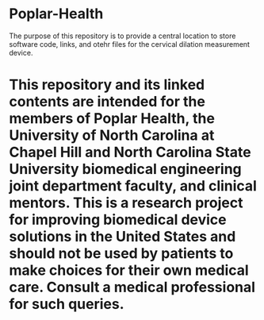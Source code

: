 # Poplar-Health

The purpose of this repository is to provide a central location to store software code, links, and otehr files for the cervical dilation measurement device. 

# This repository and its linked contents are intended for the members of Poplar Health, the University of North Carolina at Chapel Hill and North Carolina State University biomedical engineering joint department faculty, and clinical mentors. This is a research project for improving biomedical device solutions in the United States and should not be used by patients to make choices for their own medical care. Consult a medical professional for such queries. 
